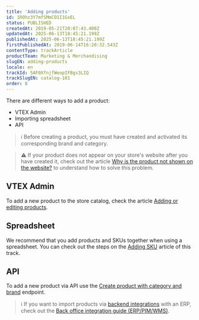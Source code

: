 ```yaml
---
title: 'Adding products'
id: 1ROhz3Y7mfSMmCO1I1GxEL
status: PUBLISHED
createdAt: 2019-05-21T20:07:43.400Z
updatedAt: 2025-06-13T18:45:21.199Z
publishedAt: 2025-06-13T18:45:21.199Z
firstPublishedAt: 2019-06-14T16:20:32.543Z
contentType: trackArticle
productTeam: Marketing & Merchandising
slugEN: adding-products
locale: en
trackId: 5AF0XfnjfWeopIFBgs3LIQ
trackSlugEN: catalog-101
order: 8
---
```


There are different ways to add a product:

- VTEX Admin
- Importing spreadsheet
- API

> ℹ️ Before creating a product, you must have created and activated its corresponding brand and category.

> ⚠️ If your product does not appear on your store's website after you have created it, check out the article [Why is the product not shown on the website?](https://help.vtex.com/pt/faq/why-is-the-product-not-shown-on-the-website--frequentlyAskedQuestions_382) to understand how to solve this problem.

## VTEX Admin

To add a new product to the store catalog, check the article [Adding or editing products](https://help.vtex.com/en/tutorial/adding-or-editing-products--29IkdEu6GofCFlltsZh2H8).

## Spreadsheet

We recommend that you add products and SKUs together when using a spreadsheet. You can check out the steps on the [Adding SKU](https://help.vtex.com/en/tracks/catalog-101--5AF0XfnjfWeopIFBgs3LIQ/17PxekVPmVYI4c3OCQ0ddJ) article of this track.

## API

To add a new product via API use the [Create product with category and brand](https://developers.vtex.com/docs/api-reference/catalog-api#post-/api/catalog/pvt/product) endpoint. 

> ℹ️ If you want to import products via [backend integrations](https://help.vtex.com/en/tracks/vtex-store-overview--eSDNk26pdvemF3XKM0nK9/7euXDZR5CCnVFSrXyczIhu) with an ERP, check out the [Back office integration guide (ERP/PIM/WMS)](https://developers.vtex.com/docs/guides/erp-integration-guide).
